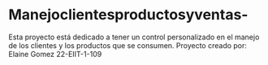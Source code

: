 # Manejoclientesproductosyventas-
Esta proyecto está dedicado a tener un control personalizado en el manejo de los clientes y los productos que se consumen. Proyecto creado por: Elaine Gomez 22-EIIT-1-109
